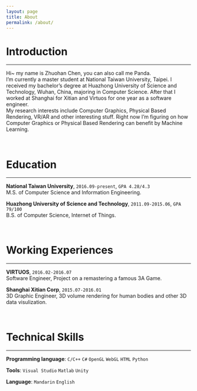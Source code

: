 ```yaml
---
layout: page
title: About
permalink: /about/
---
```


# Introduction
---
Hi~ my name is Zhuohan Chen, you can also call me Panda.  
I’m currently a master student at National Taiwan University, Taipei. I received my bachelor’s degree at Huazhong University of Science and Technology, Wuhan, China, majoring in Computer Science. After that I worked at Shanghai for Xitian and Virtuos for one year as a software engineer.  
My research interests include Computer Graphics, Physical Based Rendering, VR/AR and other interesting stuff. Right now I’m figuring on how Computer Graphics or Physical Based Rendering can benefit by Machine Learning.  

&nbsp;
# Education
---
**National Taiwan University**, `2016.09-present`, `GPA 4.28/4.3`  
M.S. of Computer Science and Information Engineering.  

**Huazhong University of Science and Technology**, `2011.09-2015.06`, `GPA 79/100`  
B.S. of Computer Science, Internet of Things.  

&nbsp;
# Working Experiences
---
**VIRTUOS**, `2016.02-2016.07`  
Software Engineer, Project on a remastering a famous 3A Game.  

**Shanghai Xitian Corp**, `2015.07-2016.01`  
3D Graphic Engineer, 3D volume rendering for human bodies and other 3D data visulization.

&nbsp;
# Technical Skills
---
**Programming language**: `C/C++` `C#` `OpenGL` `WebGL` `HTML` `Python`

**Tools**: `Visual Studio` `Matlab` `Unity`

**Language**: `Mandarin` `English`